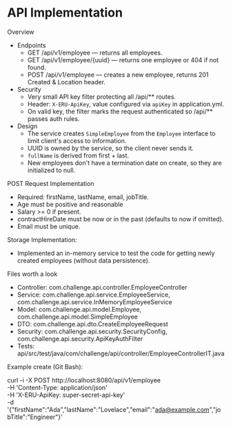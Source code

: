 # API Implementation

Overview
- Endpoints
  - GET /api/v1/employee — returns all employees.
  - GET /api/v1/employee/{uuid} — returns one employee or 404 if not found.
  - POST /api/v1/employee — creates a new employee, returns 201 Created & Location header.
- Security
  - Very small API key filter protecting all /api/** routes.
  - Header: `X-ERU-ApiKey`, value configured via `apiKey` in application.yml.
  - On valid key, the filter marks the request authenticated so /api/** passes auth rules.
- Design
  - The service creates `SimpleEmployee` from the `Employee` interface to limit client's access to information.
  - UUID is owned by the service, so the client never sends it.
  - `fullName` is derived from first + last.
  - New employees don't have a termination date on create, so they are initialized to null.

POST Request Implementation
- Required: firstName, lastName, email, jobTitle.
- Age must be positive and reasonable
- Salary >= 0 if present.
- contractHireDate must be now or in the past (defaults to now if omitted).
- Email must be unique.

Storage Implementation:
- Implemented an in-memory service to test the code for getting newly created employees (without data persistence).

Files worth a look
- Controller: com.challenge.api.controller.EmployeeController
- Service: com.challenge.api.service.EmployeeService, com.challenge.api.service.InMemoryEmployeeService
- Model: com.challenge.api.model.Employee, com.challenge.api.model.SimpleEmployee
- DTO: com.challenge.api.dto.CreateEmployeeRequest
- Security: com.challenge.api.security.SecurityConfig, com.challenge.api.security.ApiKeyAuthFilter
- Tests: api/src/test/java/com/challenge/api/controller/EmployeeControllerIT.java

Example create (Git Bash):

curl -i -X POST http://localhost:8080/api/v1/employee \
    -H 'Content-Type: application/json' \
    -H 'X-ERU-ApiKey: super-secret-api-key' \
    -d '{"firstName":"Ada","lastName":"Lovelace","email":"ada@example.com","jobTitle":"Engineer"}'